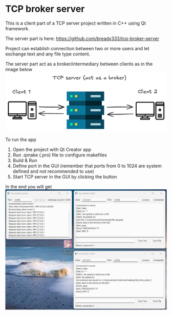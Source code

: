 # TCP broker server

This is a client part of a TCP server project written in C++ using Qt framework.

The server part is here: https://github.com/breadx333/tcp-broker-server

Project can establish connection between two or more users and let exchange text and any file type content.

The server part act as a broker/intermediary between clients as in the image below
![pic](./docs/images/tcp-broker-docs.png)

To run the app
1. Open the project with Qt Creator app
2. Run .qmake (.pro) file to configure makefiles
3. Build & Run
4. Define port in the GUI (remember that ports from 0 to 1024 are system defined and not recommended to use)
5. Start TCP server in the GUI by clicking the button

In the end you will get
![pic](./docs/images/tcp-broker-finished.jpg)
